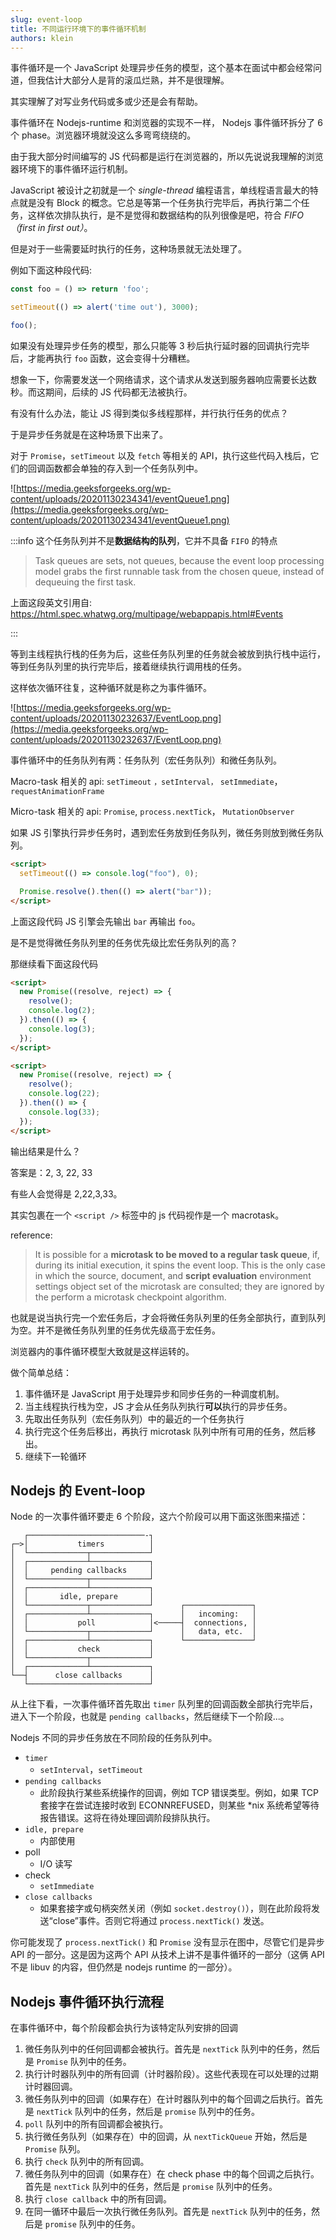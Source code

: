 ```yaml
---
slug: event-loop
title: 不同运行环境下的事件循环机制
authors: klein
---
```


<!-- truncate -->

事件循环是一个 JavaScript 处理异步任务的模型，这个基本在面试中都会经常问道，但我估计大部分人是背的滚瓜烂熟，并不是很理解。

其实理解了对写业务代码或多或少还是会有帮助。

事件循环在 Nodejs-runtime 和浏览器的实现不一样， Nodejs 事件循环拆分了 6 个 phase。浏览器环境就没这么多弯弯绕绕的。

由于我大部分时间编写的 JS 代码都是运行在浏览器的，所以先说说我理解的浏览器环境下的事件循环运行机制。

JavaScript 被设计之初就是一个 _single-thread_ 编程语言，单线程语言最大的特点就是没有 Block 的概念。它总是等第一个任务执行完毕后，再执行第二个任务，这样依次排队执行，是不是觉得和数据结构的队列很像是吧，符合 _FIFO （first in first out）_。

但是对于一些需要延时执行的任务，这种场景就无法处理了。

例如下面这种段代码:

```js
const foo = () => return 'foo';

setTimeout(() => alert('time out'), 3000);

foo();
```

如果没有处理异步任务的模型，那么只能等 3 秒后执行延时器的回调执行完毕后，才能再执行 `foo` 函数，这会变得十分糟糕。

想象一下，你需要发送一个网络请求，这个请求从发送到服务器响应需要长达数秒。而这期间，后续的 JS 代码都无法被执行。

有没有什么办法，能让 JS 得到类似多线程那样，并行执行任务的优点？

于是异步任务就是在这种场景下出来了。

对于 `Promise`，`setTimeout` 以及 `fetch` 等相关的 API，执行这些代码入栈后，它们的回调函数都会单独的存入到一个任务队列中。

![https://media.geeksforgeeks.org/wp-content/uploads/20201130234341/eventQueue1.png](https://media.geeksforgeeks.org/wp-content/uploads/20201130234341/eventQueue1.png)

:::info
这个任务队列并不是**数据结构的队列**，它并不具备 `FIFO` 的特点

> Task queues are sets, not queues, because the event loop processing model grabs the first runnable task from the chosen queue, instead of dequeuing the first task.

上面这段英文引用自: https://html.spec.whatwg.org/multipage/webappapis.html#Events

:::

等到主线程执行栈的任务为后，这些任务队列里的任务就会被放到执行栈中运行，等到任务队列里的执行完毕后，接着继续执行调用栈的任务。

这样依次循环往复，这种循环就是称之为事件循环。

![https://media.geeksforgeeks.org/wp-content/uploads/20201130232637/EventLoop.png](https://media.geeksforgeeks.org/wp-content/uploads/20201130232637/EventLoop.png)

事件循环中的任务队列有两：任务队列（宏任务队列）和微任务队列。

Macro-task 相关的 api: `setTimeout` `，setInterval，` `setImmediate`，`requestAnimationFrame`

Micro-task 相关的 api: `Promise`, `process.nextTick`， `MutationObserver`

如果 JS 引擎执行异步任务时，遇到宏任务放到任务队列，微任务则放到微任务队列。

```html
<script>
  setTimeout(() => console.log("foo"), 0);

  Promise.resolve().then(() => alert("bar"));
</script>
```

上面这段代码 JS 引擎会先输出 `bar` 再输出 `foo`。

是不是觉得微任务队列里的任务优先级比宏任务队列的高？

那继续看下面这段代码

```html
<script>
  new Promise((resolve, reject) => {
    resolve();
    console.log(2);
  }).then(() => {
    console.log(3);
  });
</script>

<script>
  new Promise((resolve, reject) => {
    resolve();
    console.log(22);
  }).then(() => {
    console.log(33);
  });
</script>
```

输出结果是什么？

答案是：2, 3, 22, 33

有些人会觉得是 2,22,3,33。

其实包裹在一个 `<script />` 标签中的 js 代码视作是一个 macrotask。

reference:

> It is possible for a **microtask to be moved to a regular task queue**, if, during its initial execution, it spins the event loop. This is the only case in which the source, document, and **script evaluation** environment settings object set of the microtask are consulted; they are ignored by the perform a microtask checkpoint algorithm.

也就是说当执行完一个宏任务后，才会将微任务队列里的任务全部执行，直到队列为空。并不是微任务队列里的任务优先级高于宏任务。

浏览器内的事件循环模型大致就是这样运转的。

做个简单总结：

1. 事件循环是 JavaScript 用于处理异步和同步任务的一种调度机制。
2. 当主线程执行栈为空，JS 才会从任务队列执行**可以**执行的异步任务。
3. 先取出任务队列（宏任务队列）中的最近的一个任务执行
4. 执行完这个任务后移出，再执行 microtask 队列中所有可用的任务，然后移出。
5. 继续下一轮循环

## Nodejs 的 Event-loop

Node 的一次事件循环要走 6 个阶段，这六个阶段可以用下面这张图来描述：

```
   ┌──────────────────────────-┐
┌─>│           timers          │
│  └─────────────┬─────────────┘
│  ┌─────────────┴─────────────┐
│  │     pending callbacks     │
│  └─────────────┬─────────────┘
│  ┌─────────────┴─────────────┐
│  │       idle, prepare       │
│  └─────────────┬─────────────┘      ┌───────────────┐
│  ┌─────────────┴─────────────┐      │   incoming:   │
│  │           poll            │<─────┤  connections, │
│  └─────────────┬─────────────┘      │   data, etc.  │
│  ┌─────────────┴─────────────┐      └───────────────┘
│  │           check           │
│  └─────────────┬─────────────┘
│  ┌─────────────┴─────────────┐
└──┤      close callbacks      │
   └───────────────────────────┘
```

从上往下看，一次事件循环首先取出 `timer` 队列里的回调函数全部执行完毕后，进入下一个阶段，也就是 `pending callbacks`，然后继续下一个阶段...。

Nodejs 不同的异步任务放在不同阶段的任务队列中。

- `timer`
  - `setInterval`，`setTimeout`
- `pending callbacks`
  - 此阶段执行某些系统操作的回调，例如 TCP 错误类型。例如，如果 TCP 套接字在尝试连接时收到 ECONNREFUSED，则某些 \*nix 系统希望等待报告错误。这将在待处理回调阶段排队执行。
- `idle, prepare`
  - 内部使用
- poll
  - I/O 读写
- check
  - `setImmediate`
- `close callbacks`
  - 如果套接字或句柄突然关闭（例如 `socket.destroy()`），则在此阶段将发送“close”事件。否则它将通过 `process.nextTick()` 发送。

你可能发现了 `process.nextTick()` 和 `Promise` 没有显示在图中，尽管它们是异步 API 的一部分。这是因为这两个 API 从技术上讲不是事件循环的一部分（这俩 API 不是 libuv 的内容，但仍然是 nodejs runtime 的一部分）。

## Nodejs 事件循环执行流程

在事件循环中，每个阶段都会执行为该特定队列安排的回调

1. 微任务队列中的任何回调都会被执行。首先是 `nextTick` 队列中的任务，然后是 `Promise` 队列中的任务。
2. 执行计时器队列中的所有回调（计时器阶段）。这些代表现在可以处理的过期计时器回调。
3. 微任务队列中的回调（如果存在）在计时器队列中的每个回调之后执行。首先是 `nextTick` 队列中的任务，然后是 `promise` 队列中的任务。
4. `poll` 队列中的所有回调都会被执行。
5. 执行微任务队列（如果存在）中的回调，从 `nextTickQueue` 开始，然后是 `Promise` 队列。
6. 执行 `check` 队列中的所有回调。
7. 微任务队列中的回调（如果存在）在 check phase 中的每个回调之后执行。首先是 `nextTick` 队列中的任务，然后是 `promise` 队列中的任务。
8. 执行 `close callback` 中的所有回调。
9. 在同一循环中最后一次执行微任务队列。首先是 `nextTick` 队列中的任务，然后是 `promise` 队列中的任务。
